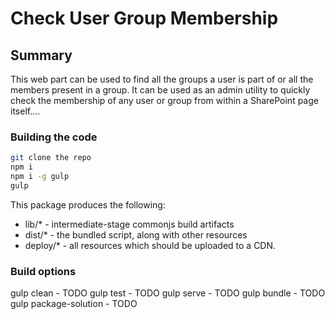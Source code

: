 # Check User Group Membership

## Summary

This web part can be used to find all the groups a user is part of or all the members present in a group. It can be used as an admin utility to quickly check the membership of any user or group from within a SharePoint page itself....

### Building the code

```bash
git clone the repo
npm i
npm i -g gulp
gulp
```

This package produces the following:

* lib/* - intermediate-stage commonjs build artifacts
* dist/* - the bundled script, along with other resources
* deploy/* - all resources which should be uploaded to a CDN.

### Build options

gulp clean - TODO
gulp test - TODO
gulp serve - TODO
gulp bundle - TODO
gulp package-solution - TODO
